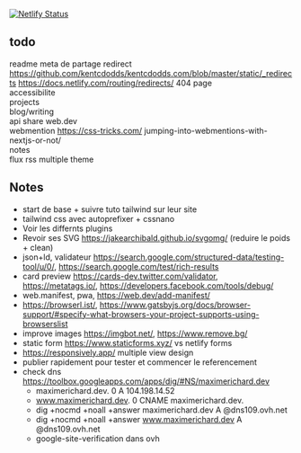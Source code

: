 [![Netlify Status](https://api.netlify.com/api/v1/badges/f22b221c-d838-4c3a-a3dc-778685397372/deploy-status)](https://app.netlify.com/sites/maximerichard/deploys)

## todo

readme
meta de partage
redirect https://github.com/kentcdodds/kentcdodds.com/blob/master/static/_redirects https://docs.netlify.com/routing/redirects/
404 page  
accessibilite  
projects  
blog/writing  
api share web.dev  
webmention https://css-tricks.com/ jumping-into-webmentions-with-nextjs-or-not/  
notes  
flux rss
multiple theme

## Notes

-   start de base + suivre tuto tailwind sur leur site
-   tailwind css avec autoprefixer + cssnano
-   Voir les differnts plugins
-   Revoir ses SVG https://jakearchibald.github.io/svgomg/ (reduire le poids + clean)
-   json+ld, validateur https://search.google.com/structured-data/testing-tool/u/0/, https://search.google.com/test/rich-results
-   card preview https://cards-dev.twitter.com/validator, https://metatags.io/, https://developers.facebook.com/tools/debug/
-   web.manifest, pwa, https://web.dev/add-manifest/
-   https://browserl.ist/, https://www.gatsbyjs.org/docs/browser-support/#specify-what-browsers-your-project-supports-using-browserslist
-   improve images https://imgbot.net/, https://www.remove.bg/
-   static form https://www.staticforms.xyz/ vs netlify forms
-   https://responsively.app/ multiple view design
-   publier rapidement pour tester et commencer le referencement
-   check dns https://toolbox.googleapps.com/apps/dig/#NS/maximerichard.dev
    -   maximerichard.dev. 0 A 104.198.14.52
    -   www.maximerichard.dev. 0 CNAME maximerichard.dev.
    -   dig +nocmd +noall +answer maximerichard.dev A @dns109.ovh.net
    -   dig +nocmd +noall +answer www.maximerichard.dev A @dns109.ovh.net
    -   google-site-verification dans ovh
